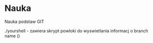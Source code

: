 # Nauka
Nauka podstaw GIT

./yourshell - zawiera skrypt powloki do wyswietlania informacj o branch name (<branch>)
